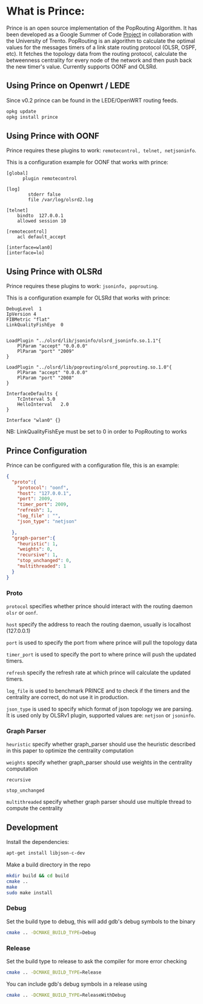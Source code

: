 # What is Prince:

Prince is an open source implementation of the PopRouting Algorithm.
It has been developed as a Google Summer of Code
[Project](https://summerofcode.withgoogle.com/archive/2016/projects/5374689325088768/)
in collaboration with the University of Trento. PopRouting is an algorithm
to calculate the optimal values for the messages timers of a link state
routing protocol (OLSR, OSPF, etc). It fetches the topology data from the
routing protocol, calculate the betweenness centrality for every node of
the network and then push back the new timer's value. Currently supports OONF and OLSRd.

## Using Prince on Openwrt / LEDE

Since v0.2 prince can be found in the LEDE/OpenWRT routing feeds.

```bash
opkg update
opkg install prince
```

## Using Prince with OONF

Prince requires these plugins to work: `remotecontrol, telnet, netjsoninfo`.

This is a configuration example for OONF that works with prince:

```
[global]
      plugin remotecontrol

[log]
        stderr false
        file /var/log/olsrd2.log

[telnet]
	bindto	127.0.0.1
	allowed session 10

[remotecontrol]
	acl	default_accept

[interface=wlan0]
[interface=lo]
```

## Using Prince with OLSRd

Prince requires these plugins to work: `jsoninfo, poprouting`.

This is a configuration example for OLSRd that works with prince:

```
DebugLevel  1
IpVersion 4
FIBMetric "flat"
LinkQualityFishEye  0


LoadPlugin "../olsrd/lib/jsoninfo/olsrd_jsoninfo.so.1.1"{
    PlParam "accept" "0.0.0.0"
    PlParam "port" "2009"
}

LoadPlugin "../olsrd/lib/poprouting/olsrd_poprouting.so.1.0"{
    PlParam "accept" "0.0.0.0"
    PlParam "port" "2008"
}

InterfaceDefaults {
    TcInterval 5.0
    HelloInterval   2.0
}

Interface "wlan0" {}
```
NB: LinkQualityFishEye must be set to 0 in order to PopRouting to works

## Prince Configuration
Prince can be configured with a configuration file, this is an example:

```json
{
  "proto":{
    "protocol": "oonf",
    "host": "127.0.0.1",
    "port": 2009,
    "timer_port": 2009,
    "refresh": 1,
    "log_file" : "",
    "json_type": "netjson"

  },
  "graph-parser":{
    "heuristic": 1,
    "weights": 0,
    "recursive": 1,
    "stop_unchanged": 0,
    "multithreaded": 1
  }
}
```
### Proto
`protocol` specifies whether prince should interact with the routing daemon `olsr` or `oonf`.

`host` specify the address to reach the routing daemon, usually is localhost (127.0.0.1)

`port` is used to specify the port from where prince will pull the topology data

`timer_port` is used to specify the port to where prince will push the updated timers.

`refresh` specify the refresh rate at which prince will calculate the updated timers.

`log_file` is used to benchmark PRINCE and to check if the
timers and the centrality are correct, do not use it in production.

`json_type` is used to specify which format of json topology
we are parsing. It is used only by OLSRv1 plugin, supported values are: `netjson` or `jsoninfo`.

### Graph Parser

`heuristic` specify whether graph_parser should use the heuristic described in this paper to optimize the centrality computation

`weights` specify whether graph_parser should use weights in the centrality computation

`recursive`

`stop_unchanged`

`multithreaded` specify whether graph parser should use multiple thread to compute the centrality

## Development

Install the dependencies:

```bash
apt-get install libjson-c-dev
```
Make a build directory in the repo

```bash
mkdir build && cd build
cmake ..
make
sudo make install
```

### Debug

Set the build type to debug, this will add gdb's debug symbols to the binary

```bash
cmake .. -DCMAKE_BUILD_TYPE=Debug
```

### Release

Set the build type to release to ask the compiler for more error checking

```bash
cmake .. -DCMAKE_BUILD_TYPE=Release
```

You can include gdb's debug symbols in a release using

```bash
cmake .. -DCMAKE_BUILD_TYPE=ReleaseWithDebug
```
